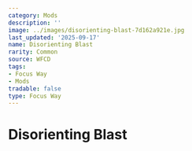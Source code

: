```yaml
---
category: Mods
description: ''
image: ../images/disorienting-blast-7d162a921e.jpg
last_updated: '2025-09-17'
name: Disorienting Blast
rarity: Common
source: WFCD
tags:
- Focus Way
- Mods
tradable: false
type: Focus Way
---
```


# Disorienting Blast

